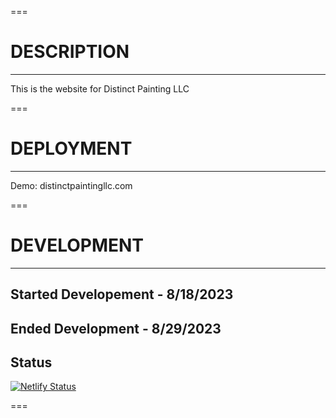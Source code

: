 ===

# DESCRIPTION

---

This is the website for Distinct Painting LLC

===

# DEPLOYMENT

---

Demo: distinctpaintingllc.com

===

# DEVELOPMENT

---

## Started Developement - 8/18/2023

## Ended Development - 8/29/2023

## Status

[![Netlify Status](https://api.netlify.com/api/v1/badges/51b61008-dd46-4e30-9056-357a22a6edaf/deploy-status)](https://app.netlify.com/sites/voluble-churros-2d1812/deploys)

===
